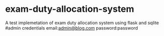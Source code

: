 # exam-duty-allocation-system
A test implemetation of exam duty allocation system using flask and sqlite
#admin credentials
email:admin@blog.com
password:password

